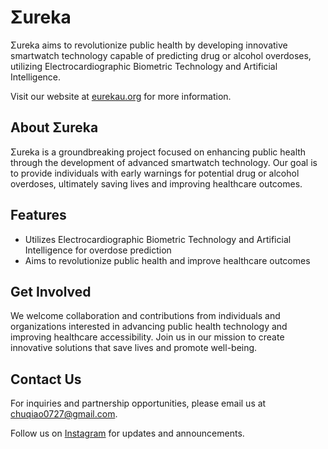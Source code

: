 # Σureka

Σureka aims to revolutionize public health by developing innovative smartwatch technology capable of predicting drug or alcohol overdoses, utilizing Electrocardiographic Biometric Technology and Artificial Intelligence.

Visit our website at [eurekau.org](https://eurekau.org) for more information.

## About Σureka

Σureka is a groundbreaking project focused on enhancing public health through the development of advanced smartwatch technology. Our goal is to provide individuals with early warnings for potential drug or alcohol overdoses, ultimately saving lives and improving healthcare outcomes.

## Features

- Utilizes Electrocardiographic Biometric Technology and Artificial Intelligence for overdose prediction
- Aims to revolutionize public health and improve healthcare outcomes

## Get Involved

We welcome collaboration and contributions from individuals and organizations interested in advancing public health technology and improving healthcare accessibility. Join us in our mission to create innovative solutions that save lives and promote well-being.

## Contact Us

For inquiries and partnership opportunities, please email us at chuqiao0727@gmail.com.

Follow us on [Instagram](https://instagram.com/eureka_tech_co) for updates and announcements.
